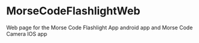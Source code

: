 # MorseCodeFlashlightWeb
Web page for the Morse Code Flashlight App android app and Morse Code Camera IOS app
